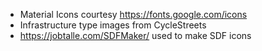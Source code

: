 - Material Icons courtesy <https://fonts.google.com/icons>
- Infrastructure type images from CycleStreets
- https://jobtalle.com/SDFMaker/ used to make SDF icons
